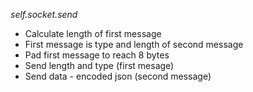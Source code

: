 *self.socket.send*

- Calculate length of first message  
- First message is type and length of second message  
- Pad first message to reach 8 bytes
- Send length and type (first mesage)
- Send data - encoded json (second message)  

